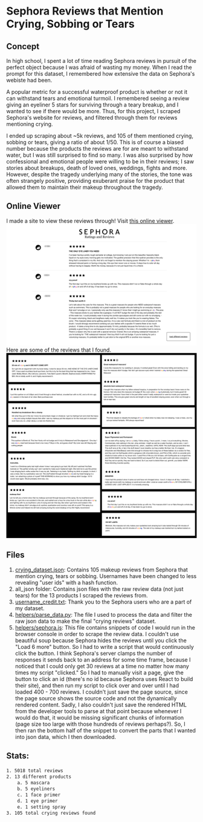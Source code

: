 # Sephora Reviews that Mention Crying, Sobbing or Tears
## Concept
In high school, I spent a lot of time reading Sephora reviews in pursuit of the perfect object because I was afraid of wasting my money. When I read the prompt for this dataset, I remembered how extensive the data on Sephora's webiste had been.

A popular metric for a successful waterproof product is whether or not it can withstand tears and emotional turmoil. I remembered seeing a review giving an eyeliner 5 stars for surviving through a teary breakup, and I wanted to see if there would be more. Thus, for this project, I scraped Sephora's website for reviews, and filtered through them for reviews mentioning crying.

I ended up scraping about ~5k reviews, and 105 of them mentioned crying, sobbing or tears, giving a ratio of about 1/50. This is of course a biased number because the products the reviews are for are meant to withstand water, but I was still surprised to find so many. I was also surprised by how confessional and emotional people were willing to be in their reviews; I saw stories about breakups, death of loved ones, weddings, fights and more. However, despite the tragedy underlying many of the stories, the tone was often strangely positive, providing exuberant praise for the product that allowed them to maintain their makeup throughout the tragedy. 

## Online Viewer
I made a site to view these reviews through! Visit [this online viewer](https://connie.dog/sephora/).
![image of online viewer](readme_assets/desktop.png)
Here are some of the reviews that I found.
![reviews](readme_assets/reviews.png)

## Files
1. [crying_dataset.json](crying_dataset.json): Contains 105 makeup reviews from Sephora that mention crying, tears or sobbing. Usernames have been changed to less revealing "user ids" with a hash function.
2. all_json folder: Contains json files with the raw review data (not just tears) for the 13 products I scraped the reviews from.
3. [username_credit.txt](helpers/parse_data.py): Thank you to the Sephora users who are a part of my dataset.
4. [helpers/parse_data.py](helpers/parse_data.py): The file I used to process the data and filter the raw json data to make the final "crying reviews" dataset.
5. [helpers/sephora.js](helpers/sephora.js): This file contains snippets of code I would run in the browser console in order to scrape the review data. I couldn't use beautiful soup because Sephora hides the reviews until you click the "Load 6 more" button. So I had to write a script that would continuously click the button. I think Sephora's server clamps the number of responses it sends back to an address for some time frame, because I noticed that I could only get 30 reviews at a time no matter how many times my script "clicked." So I had to manually visit a page, give the button to click an id (there's no id because Sephora uses React to build their site), and then run my script to click over and over until I had loaded 400 - 700 reviews. I couldn't just save the page source, since the page source shows the source code and not the dynamically rendered content. Sadly, I also couldn't just save the rendered HTML from the developer tools to parse at that point because whenever I would do that, it would be missing significant chunks of information (page size too large with those hundreds of reviews perhaps?). So, I then ran the bottom half of the snippet to convert the parts that I wanted into json data, which I then downloaded.

## Stats:
    1. 5018 total reviews
    2. 13 different products
        a. 5 mascara
        b. 5 eyeliners
        c. 1 face primer
        d. 1 eye primer
        e. 1 setting spray
    3. 105 total crying reviews found
